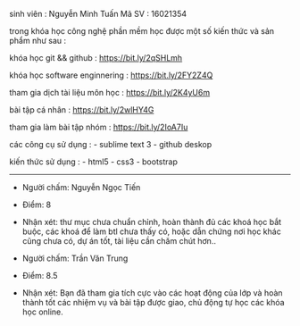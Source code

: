 ﻿sinh viên : Nguyễn Minh Tuấn
Mã SV : 16021354

trong khóa học công nghệ phần mềm học được một số kiến thức và sản phẩm như sau :

khóa học git && github : https://bit.ly/2qSHLmh

khóa học software enginnering : https://bit.ly/2FY2Z4Q

tham gia dịch tài liệu môn học : https://bit.ly/2K4yU6m

bài tập cá nhân : https://bit.ly/2wlHY4G

tham gia làm bài tập nhóm : https://bit.ly/2IoA7Iu

các công cụ sử dụng : 
	- sublime text 3
	- github deskop

kiến thức sử dụng :
	- html5
	- css3
	- bootstrap

	
------------------------------

- Người chấm: Nguyễn Ngọc Tiến
- Điểm: 8
- Nhận xét: thư mục chưa chuẩn chỉnh, hoàn thành đủ các khoá học bắt buộc, các khoá để làm btl chưa thấy có, hoặc dẫn chứng nơi học khác cũng chưa có, dự án tốt, tài liệu cần chăm chút hơn..


- Người chấm: Trần Văn Trung
- Điểm: 8.5
- Nhận xét: Bạn đã tham gia tích cực vào các hoạt động của lớp và hoàn thành tốt các nhiệm vụ và bài tập được giao, chủ động tự học các khóa học online.
